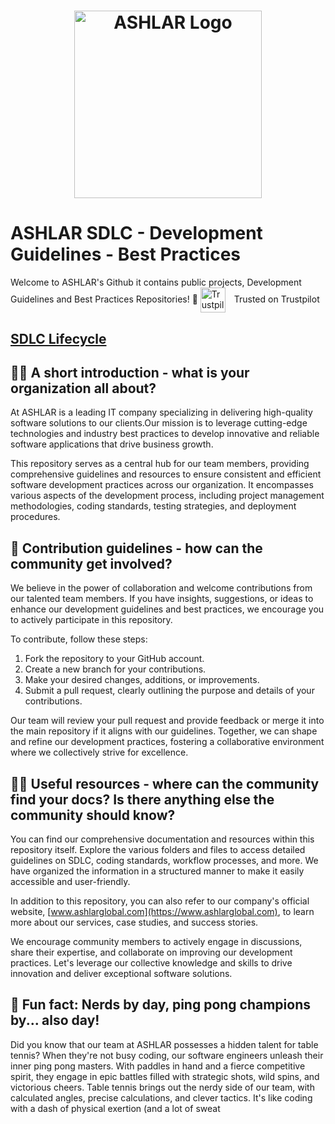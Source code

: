 <h1 align="center">
  <img src="https://ashlarglobal.com/images/main-2.png" alt="ASHLAR Logo" width="300px">
</h1>

# ASHLAR SDLC - Development Guidelines - Best Practices

Welcome to ASHLAR's Github it contains public projects, Development Guidelines and Best Practices Repositories! :rocket: <a href="https://www.trustpilot.com/" style="display: inline-block; text-decoration: none; color: inherit;">
  <img src="https://upload.wikimedia.org/wikipedia/commons/7/78/Trustpilot_Logo_%282022%29.svg" alt="Trustpilot Logo" style="height: 40px; width: auto; vertical-align: middle; margin-right: 10px;">
  Trusted on Trustpilot
</a>

## [SDLC Lifecycle](sdlc-lifecycle.md)


## 🙋‍♀️ A short introduction - what is your organization all about?

At ASHLAR is a leading IT company specializing in delivering high-quality software solutions to our clients.Our mission is to leverage cutting-edge technologies and industry best practices to develop innovative and reliable software applications that drive business growth.

This repository serves as a central hub for our team members, providing comprehensive guidelines and resources to ensure consistent and efficient software development practices across our organization. It encompasses various aspects of the development process, including project management methodologies, coding standards, testing strategies, and deployment procedures.

## 🌈 Contribution guidelines - how can the community get involved?

We believe in the power of collaboration and welcome contributions from our talented team members. If you have insights, suggestions, or ideas to enhance our development guidelines and best practices, we encourage you to actively participate in this repository.

To contribute, follow these steps:

1. Fork the repository to your GitHub account.
2. Create a new branch for your contributions.
3. Make your desired changes, additions, or improvements.
4. Submit a pull request, clearly outlining the purpose and details of your contributions.

Our team will review your pull request and provide feedback or merge it into the main repository if it aligns with our guidelines. Together, we can shape and refine our development practices, fostering a collaborative environment where we collectively strive for excellence.

## 👩‍💻 Useful resources - where can the community find your docs? Is there anything else the community should know?

You can find our comprehensive documentation and resources within this repository itself. Explore the various folders and files to access detailed guidelines on SDLC, coding standards, workflow processes, and more. We have organized the information in a structured manner to make it easily accessible and user-friendly.

In addition to this repository, you can also refer to our company's official website, [www.ashlarglobal.com](https://www.ashlarglobal.com), to learn more about our services, case studies, and success stories.

We encourage community members to actively engage in discussions, share their expertise, and collaborate on improving our development practices. Let's leverage our collective knowledge and skills to drive innovation and deliver exceptional software solutions.

## 🍿 Fun fact: Nerds by day, ping pong champions by... also day!

Did you know that our team at ASHLAR possesses a hidden talent for table tennis? When they're not busy coding, our software engineers unleash their inner ping pong masters. With paddles in hand and a fierce competitive spirit, they engage in epic battles filled with strategic shots, wild spins, and victorious cheers. Table tennis brings out the nerdy side of our team, with calculated angles, precise calculations, and clever tactics. It's like coding with a dash of physical exertion (and a lot of sweat
